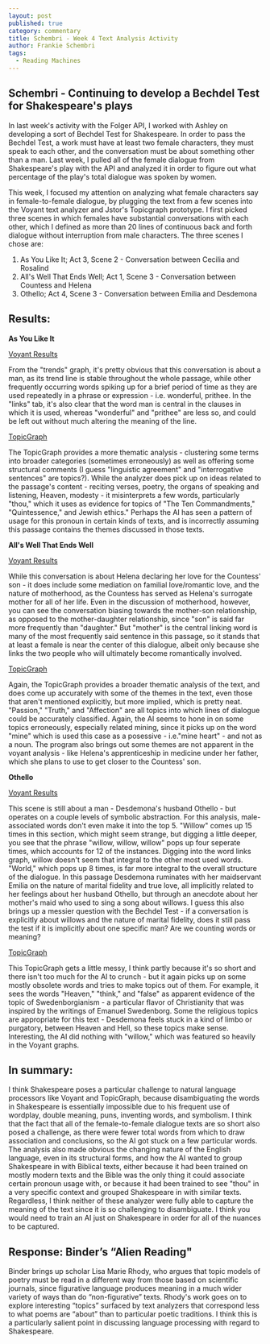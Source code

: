 ```yaml
---
layout: post
published: true
category: commentary
title: Schembri - Week 4 Text Analysis Activity
author: Frankie Schembri
tags:
  - Reading Machines
---
```

## Schembri - Continuing to develop a Bechdel Test for Shakespeare's plays

In last week's activity with the Folger API, I worked with Ashley on developing a sort of Bechdel Test for Shakespeare. In order to pass the Bechdel Test, a work must have at least two female characters, they must speak to each other, and the conversation must be about something other than a man. Last week, I pulled all of the female dialogue from Shakespeare's play with the API and analyzed it in order to figure out what percentage of the play's total dialogue was spoken by women. 

This week, I focused my attention on analyzing what female characters say in female-to-female dialogue, by plugging the text from a few scenes into the Voyant text analyzer and Jstor's Topicgraph prototype. I first picked three scenes in which females have substantial conversations with each other, which I defined as more than 20 lines of continuous back and forth dialogue without interruption from male characters. The three scenes I chose are:

1. As You Like It; Act 3, Scene 2 - Conversation between Cecilia and Rosalind
2. All's Well That Ends Well; Act 1, Scene 3 - Conversation between Countess and Helena
3. Othello; Act 4, Scene 3 - Conversation between Emilia and Desdemona

## Results:

**As You Like It**

[Voyant Results](http://voyant-tools.org/?corpus=b1509e1d4bd3ee86edf57d0babec8f34)

From the "trends" graph, it's pretty obvious that this conversation is about a man, as its trend line is stable throughout the whole passage, while other frequently occurring words spiking up for a brief period of time as they are used repeatedly in a phrase or expression - i.e. wonderful, prithee. In the "links" tab, it's also clear that the word man is central in the clauses in which it is used, whereas "wonderful" and "prithee" are less so, and could be left out without much altering the meaning of the line.

[TopicGraph](https://labs.jstor.org/topicgraph/monograph/2cb2170fac900dd654377d95a3778b6a)
    
The TopicGraph provides a more thematic analysis - clustering some terms into broader categories (sometimes erroneously) as well as offering some structural comments (I guess "linguistic
agreement" and "interrogative sentences" are topics?). While the analyzer does pick up on ideas related to the passage's content - reciting verses, poetry, the organs of speaking and listening, Heaven, modesty - it misinterprets a few words, particularly "thou," which it uses as evidence for topics of "The Ten Commandments," "Quintessence," and Jewish ethics." Perhaps the AI has seen a pattern of usage for this pronoun in certain kinds of texts, and is incorrectly assuming this passage contains the themes discussed in those texts. 

**All's Well That Ends Well**

[Voyant Results](http://voyant-tools.org/?corpus=ebe19a0c4cc7bb7d4171d8271167a734)

While this conversation is about Helena declaring her love for the Countess' son - it does include some mediation on familial love/romantic love, and the nature of motherhood, as the Countess has served as Helena's surrogate mother for all of her life. Even in the discussion of motherhood, however, you can see the conversation biasing towards the mother-son relationship, as opposed to the mother-daughter relationship, since "son" is said far more frequently than "daughter." But "mother" is the central linking word is many of the most frequently said sentence in this passage, so it stands that at least a female is near the center of this dialogue, albeit only because she links the two people who will ultimately become romantically involved.

[TopicGraph](https://labs.jstor.org/topicgraph/monograph/e5aa0d7f4234df91f896bc556c72fdfe)

Again, the TopicGraph provides a broader thematic analysis of the text, and does come up accurately with some of the themes in the text, even those that aren't mentioned explicitly, but more implied, which is pretty neat. "Passion," "Truth," and "Affection" are all topics into which lines of dialogue could be accurately classified. Again, the AI seems to hone in on some topics erroneously, especially related mining, since it picks up on the word "mine" which is used this case as a posessive - i.e."mine heart" - and not as a noun. The program also brings out some themes are not apparent in the voyant analysis - like Helena's apprenticeship in medicine under her father, which she plans to use to get closer to the Countess' son. 

**Othello**

[Voyant Results](http://voyant-tools.org/?corpus=f240d6108989c8a890f484e0461f5490)

This scene is still about a man - Desdemona's husband Othello - but operates on a couple levels of symbolic abstraction. For this analysis, male-associated words don't even make it into the top 5. "Willow" comes up 15 times in this section, which might seem strange, but digging a little deeper, you see that the phrase "willow, willow, willow" pops up four seperate times, which accounts for 12 of the instances. Digging into the word links graph, willow doesn't seem that integral to the other most used words. "World," which pops up 8 times, is far more integral to the overall structure of the dialogue. In this passage Desdemona ruminates with her maidservant Emilia on the nature of marital fidelity and true love, all implicitly related to her feelings about her husband Othello, but through an anecdote about her mother's maid who used to sing a song about willows. I guess this also brings up a messier question with the Bechdel Test - if a conversation is explicitly about willows and the nature of marital fidelity, does it still pass the test if it is implicitly about one specific man? Are we counting words or meaning? 

[TopicGraph](https://labs.jstor.org/topicgraph/monograph/7dcd58e583a6b611764fcdbb55cf5c3c)

This TopicGraph gets a little messy, I think partly because it's so short and there isn't too much for the AI to crunch - but it again picks up on some mostly obsolete words and tries to make topics out of them. For example, it sees the words "Heaven," "think," and "false" as apparent evidence of the topic of Swedenborgianism - a particular flavor of Christianity that was inspired by the writings of Emanuel Swedenborg. Some the religious topics are appropriate for this text - Desdemona feels stuck in a kind of limbo or purgatory, between Heaven and Hell, so these topics make sense. Interesting, the AI did nothing with "willow," which was featured so heavily in the Voyant graphs. 


## In summary:

I think Shakespeare poses a particular challenge to natural language processors like Voyant and TopicGraph, because disambiguating the words in Shakespeare is essentially impossible due to his frequent use of wordplay, double meaning, puns, inventing words, and symbolism. I think that the fact that all of the female-to-female dialogue texts are so short also posed a challenge, as there were fewer total words from which to draw association and conclusions, so the AI got stuck on a few particular words. The analysis also made obvious the changing nature of the English language, even in its structural forms, and how the AI wanted to group Shakespeare in with Biblical texts, either because it had been trained on mostly modern texts and the Bible was the only thing it could associate certain pronoun usage with, or because it had been trained to see "thou" in a very specific context and grouped Shakespeare in with similar texts. Regardless, I think neither of these analyzer were fully able to capture the meaning of the text since it is so challenging to disambiguate. I think you would need to train an AI just on Shakespeare in order for all of the nuances to be captured. 

## Response: Binder’s “Alien Reading"

Binder brings up scholar Lisa Marie Rhody, who argues that topic models of poetry must be read in a different way from those based on scientific journals, since figurative language produces meaning in a much wider variety of ways than do “non-figurative” texts. Rhody's work goes on to explore interesting “topics” surfaced by text analyzers that correspond less to what poems are “about” than to particular poetic traditions. I think this is a particularly salient point in discussing language processing with regard to Shakespeare. 

